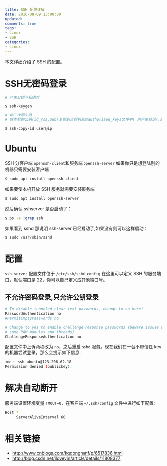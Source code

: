 ```yaml
---
title: SSH 配置详解
date: 2016-08-09 13:00:00
updated:
comments: true
tags:
- Linux
- SSH
categories:
- Linux
---
```


本文详细介绍了 SSH 的配置。

<!--more-->

# SSH无密码登录

```bash
# 产生公钥与私钥对

$ ssh-keygen

# 按三次回车键
# 将本机的公钥(id_rsa.pub)复制到远程机器的authorized_keys文件中( 用户主目录/.ssh/authorized_keys)

$ ssh-copy-id user@ip
```

# Ubuntu

SSH 分客户端 `openssh-client`和服务端 `openssh-server` 如果你只是想登陆别的机器只需要安装客户端

```bash
$ sudo apt install openssh-client
```

如果要使本机开放 SSH 服务就需要安装服务端

```bash
$ sudo apt install openssh-server
```

然后确认 sshserver 是否启动了：

```bash
$ ps -e |grep ssh
```

如果看到 sshd 那说明 ssh-server 已经启动了,如果没有则可以这样启动：

```bash
$ sudo /usr/sbin/sshd
```

# 配置

`ssh-server` 配置文件位于 `/etc/ssh/sshd_config` 在这里可以定义 SSH 的服务端口，默认端口是 22，你可以自己定义成其他端口号。

## 不允许密码登录,只允许公钥登录

```bash
# To disable tunneled clear text passwords, change to no here!
PasswordAuthentication no
#PermitEmptyPasswords no

# Change to yes to enable challenge-response passwords (beware issues with
# some PAM modules and threads)
ChallengeResponseAuthentication no
```

配置文件中上诉两项改为 `no`，之后重启 `sshd` 服务。现在我们在一台不带信任 key 的机器尝试登录，那么会提示如下信息:

```bash
⋊> ~ ssh ubuntu@123.206.62.18
Permission denied (publickey).
```

# 解决自动断开

服务端设置环境变量 `TMOUT=0`，在客户端 `~/.ssh/config` 文件中进行如下配置:

```bash
Host *
     ServerAliveInterval 60
```

# 相关链接

* http://www.cnblogs.com/kqdongnanf/p/6517836.html
* http://blog.csdn.net/iloveyin/article/details/11808377
